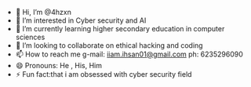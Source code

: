 - 👋 Hi, I’m @4hzxn
- 👀 I’m interested in Cyber security and AI
- 🌱 I’m currently learning higher secondary education in computer sciences 
- 💞️ I’m looking to collaborate on ethical hacking and coding
- 📫 How to reach me g-mail: iiam.ihsan01@gmail.com ph: 6235296090
- 😄 Pronouns: He , His, Him
- ⚡ Fun fact:that i am obsessed with cyber security field

<!---
4hzxn/4hzxn is a ✨ special ✨ repository because its `README.md` (this file) appears on your GitHub profile.
You can click the Preview link to take a look at your changes.
--->
